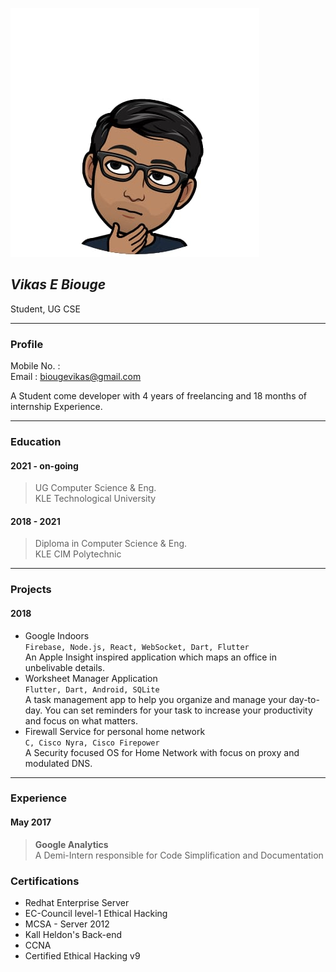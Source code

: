 ![Profile Pages](./profile.jpeg)
## ***Vikas E Biouge***
Student, UG CSE  

---

### **Profile**
Mobile No. :    
Email : biougevikas@gmail.com

A Student come developer with 4 years of freelancing and 18 months of internship Experience.

---

### **Education**
#### 2021 - on-going
> UG Computer Science & Eng.  
> KLE Technological University  

#### 2018 - 2021
> Diploma in Computer Science & Eng.  
> KLE CIM Polytechnic

---

### **Projects**
#### 2018
* Google Indoors  
	```Firebase, Node.js, React, WebSocket, Dart, Flutter```   
	An Apple Insight inspired application which maps an office in unbelivable details.
* Worksheet Manager Application  
	```Flutter, Dart, Android, SQLite```   
	A task management app to help you organize and manage your day-to-day. You can set reminders for your task to increase your productivity and focus on what matters.
* Firewall Service for personal home network  
	```C, Cisco Nyra, Cisco Firepower```  
	A Security focused OS for Home Network with focus on proxy and modulated DNS.

---

### **Experience**
#### May 2017
>  **Google Analytics**   
> A Demi-Intern responsible for Code Simplification and Documentation

### **Certifications**
* Redhat Enterprise Server
* EC-Council level-1 Ethical Hacking
* MCSA - Server 2012
* Kall Heldon's Back-end
* CCNA
* Certified Ethical Hacking v9
